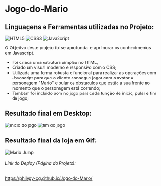 # Jogo-do-Mario

## Linguagens e Ferramentas utilizadas no Projeto:

![HTML5](https://img.shields.io/badge/html5-%23E34F26.svg?style=for-the-badge&logo=html5&logoColor=white)
![CSS3](https://img.shields.io/badge/css3-%231572B6.svg?style=for-the-badge&logo=css3&logoColor=white)
![JavaScript](https://img.shields.io/badge/javascript-%23323330.svg?style=for-the-badge&logo=javascript&logoColor=%23F7DF1E)


O Objetivo deste projeto foi se aprofundar e aprimorar os conhecimentos em Javascript.

- Foi criada uma estrutura simples no HTML;
- Criado um visual moderno e responsivo com o CSS;
- Utilizada uma forma robusta e funcional para realizar as operações com Javascript para que o cliente consegue jogar com o avatar o personagem "Mario" e pular os obstaculos que estão a sua frente no momento que o personagem está correndo;
- Também foi incluido som no jogo para cada função de inicio, pular e fim de jogo;

## Resultado final em Desktop:

![inicio do jogo](https://user-images.githubusercontent.com/119917190/218917588-4e60f93e-5b07-4ce4-8b6e-0f84d13fe821.jpg)
![fim do jogo](https://user-images.githubusercontent.com/119917190/218917693-0e8f9595-e637-4241-aed1-4494772954eb.jpg)

## Resultado final da loja em Gif:

![Mario Jump](https://user-images.githubusercontent.com/119917190/218917921-6816b319-91bd-4ae9-9e57-9372926984c8.gif)

###### Link do Deploy (Página do Projeto):

https://philypy-cg.github.io/Jogo-do-Mario/
